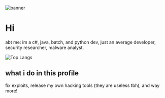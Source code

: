 
![banner](https://i.pinimg.com/originals/0f/c5/7c/0fc57c690ae25c8687562de40b673cd2.gif)
# 
# Hi 
abt me: im a c#, java, batch, and python dev,
just an average developer,
security researcher, malware analyst.

![Top Langs](https://github-readme-stats.vercel.app/api/top-langs/?username=v1s0or&exclude_repo=Cobalt&langs_count=20&layout=compact&theme=dark)
## what i do in this profile
fix exploits,
release my own hacking tools (they are useless tbh),
and way more!

